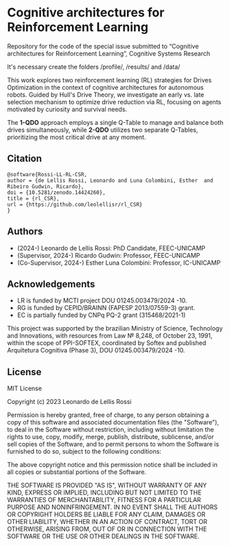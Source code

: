 # Cognitive architectures for Reinforcement Learning
Repository for the code of the special issue submitted to “Cognitive architectures for Reinforcement Learning”, Cognitive Systems Research

It's necessary create the folders  /profile/, /results/ and /data/

This work explores two reinforcement learning (RL) strategies for Drives Optimization in the context of cognitive architectures for autonomous robots. Guided by Hull's Drive Theory, we investigate an early vs. late selection mechanism to optimize drive reduction via RL, focusing on agents motivated by curiosity and survival needs. 

The **1-QDO** approach employs a single Q-Table to manage and balance both drives simultaneously, while **2-QDO** utilizes two separate Q-Tables, prioritizing the most critical drive at any moment. 


## Citation

<!--Don't remove the following tags, it's used for placing the generated citation from the CFF file-->
<!--CITATION START-->
```bibtext
@software{Rossi-LL-RL-CSR,
author = {de Lellis Rossi, Leonardo and Luna Colombini, Esther  and Ribeiro Gudwin, Ricardo},
doi = {10.5281/zenodo.14424260},
title = {rl_CSR},
url = {https://github.com/leolellisr/rl_CSR}
}
```
<!--CITATION END-->

## Authors
  
- (2024-) Leonardo de Lellis Rossi: PhD Candidate, FEEC-UNICAMP
- (Supervisor, 2024-) Ricardo Gudwin: Professor, FEEC-UNICAMP
- (Co-Supervisor, 2024-) Esther Luna Colombini: Professor, IC-UNICAMP
  
## Acknowledgements

- LR is funded by MCTI project DOU 01245.003479/2024 -10. 
- RG is funded by CEPID/BRAINN (FAPESP 2013/07559-3) grant.
- EC is partially funded by CNPq PQ-2 grant (315468/2021-1)

This project was supported by the brazilian Ministry of Science, Technology and Innovations, with resources from Law № 8,248, of October 23, 1991, within the scope of PPI-SOFTEX, coordinated by Softex and published Arquitetura Cognitiva (Phase 3), DOU 01245.003479/2024 -10.


## License

MIT License

Copyright (c) 2023 Leonardo de Lellis Rossi

Permission is hereby granted, free of charge, to any person obtaining a copy
of this software and associated documentation files (the "Software"), to deal
in the Software without restriction, including without limitation the rights
to use, copy, modify, merge, publish, distribute, sublicense, and/or sell
copies of the Software, and to permit persons to whom the Software is
furnished to do so, subject to the following conditions:

The above copyright notice and this permission notice shall be included in all
copies or substantial portions of the Software.

THE SOFTWARE IS PROVIDED "AS IS", WITHOUT WARRANTY OF ANY KIND, EXPRESS OR
IMPLIED, INCLUDING BUT NOT LIMITED TO THE WARRANTIES OF MERCHANTABILITY,
FITNESS FOR A PARTICULAR PURPOSE AND NONINFRINGEMENT. IN NO EVENT SHALL THE
AUTHORS OR COPYRIGHT HOLDERS BE LIABLE FOR ANY CLAIM, DAMAGES OR OTHER
LIABILITY, WHETHER IN AN ACTION OF CONTRACT, TORT OR OTHERWISE, ARISING FROM,
OUT OF OR IN CONNECTION WITH THE SOFTWARE OR THE USE OR OTHER DEALINGS IN THE
SOFTWARE.